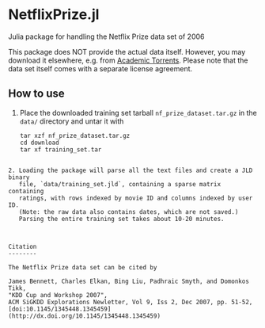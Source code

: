 # NetflixPrize.jl

Julia package for handling the Netflix Prize data set of 2006


This package does NOT provide the actual data itself. However, you may download it elsewhere, e.g. from 
[Academic Torrents](http://academictorrents.com/details/9b13183dc4d60676b773c9e2cd6de5e5542cee9a).
Please note that the data set itself comes with a separate license agreement.

How to use
----------

1. Place the downloaded training set tarball `nf_prize_dataset.tar.gz` in the
   `data/` directory and untar it with

    ```
    tar xzf nf_prize_dataset.tar.gz
    cd download
    tar xf training_set.tar
```

2. Loading the package will parse all the text files and create a JLD binary
   file, `data/training_set.jld`, containing a sparse matrix containing
   ratings, with rows indexed by movie ID and columns indexed by user ID.
   (Note: the raw data also contains dates, which are not saved.)
   Parsing the entire training set takes about 10-20 minutes.



Citation
--------

The Netflix Prize data set can be cited by

James Bennett, Charles Elkan, Bing Liu, Padhraic Smyth, and Domonkos Tikk,
"KDD Cup and Workshop 2007",
ACM SiGKDD Explorations Newletter, Vol 9, Iss 2, Dec 2007, pp. 51-52,
[doi:10.1145/1345448.1345459](http://dx.doi.org/10.1145/1345448.1345459)

